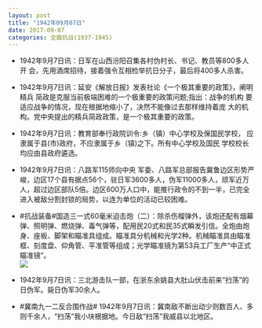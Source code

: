 ```yaml
---
layout: post
title: "1942年09月07日"
date: 2017-09-07
categories: 全面抗战(1937-1945)
---
```


<meta name="referrer" content="no-referrer" />

- 1942年9月7日讯：日军在山西汾阳召集各村伪村长、书记、教员等800多人开 会，先用酒席招待，接着强令互相检举抗日分子，最后将400多人杀害。 

- 1942年9月7日讯：延安《解放日报》发表社论《一个极其重要的政策》，阐明精兵 简政是克服当前极端困难的一个极重要的政策问题;指出：战争的机构 要适应战争的情况，现在根据地缩小了，决然不能像过去那样维持着庞 大的机构。党中央提出的精兵简政政策，是一个极其重要的政策。 

- 1942年9月7日讯：教育部奉行政院训令:乡（镇）中心学校及保国民学校， 应隶属于县(市)政府，不应隶属于乡（镇)之下。所有中心学校及国民 学校校长均应由县政府遴选。 

- 1942年9月7日讯：八路军115师向中央 军委、八路军总部报告冀鲁边区形势严峻，边区17个县有据点56个，驻日军3600多人，伪军11000多人，顽军近万人，超过边区部队5倍。边区600万人口中，能推行政令的不到一半，已完全进入被敌分割封锁的局势，以连为单位的活动已较困难。 

- #抗战装备#国造三一式60毫米迫击炮（二）：除杀伤榴弹外，该炮还配有烟幕弹、照明弹、燃烧弹、毒气弹等，配用民20式和民35式瞬发引信。全炮由炮身、座板、脚架和瞄准具组成。瞄准具分机械和光学2种。机械瞄准具由瞄准框、刻度盘、仰角管、平准管等组成；光学瞄准镜为第53兵工厂生产“中正式瞄准镜”。 <br/><img src="https://wx2.sinaimg.cn/large/aca367d8ly1fjarpcc67sj20ns1dxdu2.jpg" />

- 1942年9月7日讯：三北游击队一部，在浙东余姚县大肚山伏击前来“扫荡”的日伪军。毙日伪军30余人。 

- #冀南九一二反合围作战# 1942年9月7日讯：冀南敌不断出动少则数百人、多则千余人，“扫荡”我小块根据地。今日敌“扫荡”我威县以北地区。 

